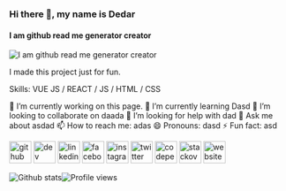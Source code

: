 ### Hi there 👋, my name is Dedar
#### I am github read me generator creator
![I am github read me generator creator](https://arturssmirnovs.github.io/github-profile-readme-generator/images/banner.png)

I made this project just for fun.

Skills: VUE JS / REACT / JS / HTML / CSS

🔭 I’m currently working on this page. 🌱 I’m currently learning Dasd 👯 I’m looking to collaborate on daada 🤔 I’m looking for help with dad 💬 Ask me about asdad 📫 How to reach me: adas 😄 Pronouns: dasd ⚡ Fun fact: asd 

[<img src='https://cdn.jsdelivr.net/npm/simple-icons@3.0.1/icons/github.svg' alt='github' height='40'>](https://github.com/devded)  [<img src='https://cdn.jsdelivr.net/npm/simple-icons@3.0.1/icons/dev-dot-to.svg' alt='dev' height='40'>](https://dev.to/adasd)  [<img src='https://cdn.jsdelivr.net/npm/simple-icons@3.0.1/icons/linkedin.svg' alt='linkedin' height='40'>](https://www.linkedin.com/in/aasdd/)  [<img src='https://cdn.jsdelivr.net/npm/simple-icons@3.0.1/icons/facebook.svg' alt='facebook' height='40'>](https://www.facebook.com/asda)  [<img src='https://cdn.jsdelivr.net/npm/simple-icons@3.0.1/icons/instagram.svg' alt='instagram' height='40'>](https://www.instagram.com/aadsda/)  [<img src='https://cdn.jsdelivr.net/npm/simple-icons@3.0.1/icons/twitter.svg' alt='twitter' height='40'>](https://twitter.com/asdasd)  [<img src='https://cdn.jsdelivr.net/npm/simple-icons@3.0.1/icons/codepen.svg' alt='codepen' height='40'>](https://codepen.io/dad)  [<img src='https://cdn.jsdelivr.net/npm/simple-icons@3.0.1/icons/stackoverflow.svg' alt='stackoverflow' height='40'>](asda)  [<img src='https://cdn.jsdelivr.net/npm/simple-icons@3.0.1/icons/icloud.svg' alt='website' height='40'>](asdas)  

![Github stats](https://github-readme-stats.vercel.app/api?username=devded&show_icons=true)![Profile views](https://gpvc.arturio.dev/devded)  